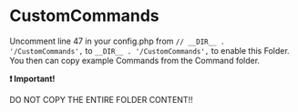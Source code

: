 # CustomCommands
Uncomment line 47 in your config.php from
`// __DIR__ . '/CustomCommands',`
to
`__DIR__ . '/CustomCommands',`
to enable this Folder.
You then can copy example Commands from the Command folder. 

**:exclamation: Important!**

DO NOT COPY THE ENTIRE FOLDER CONTENT!!
